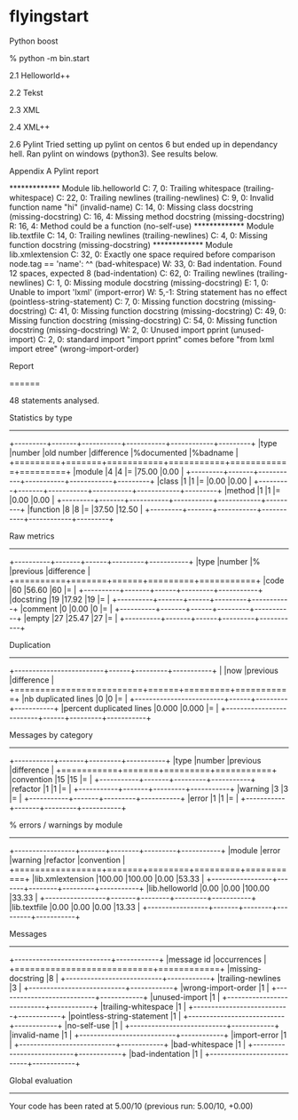# flyingstart
Python boost

% python -m bin.start

2.1 Helloworld++

2.2 Tekst

2.3 XML

2.4 XML++

2.6 Pylint
    Tried setting up pylint on centos 6  but ended up in dependancy hell.
    Ran pylint on windows (python3). See results below.
    

Appendix A Pylint report

************* Module lib.helloworld
C:  7, 0: Trailing whitespace (trailing-whitespace)
C: 22, 0: Trailing newlines (trailing-newlines)
C:  9, 0: Invalid function name "hi" (invalid-name)
C: 14, 0: Missing class docstring (missing-docstring)
C: 16, 4: Missing method docstring (missing-docstring)
R: 16, 4: Method could be a function (no-self-use)
************* Module lib.textfile
C: 14, 0: Trailing newlines (trailing-newlines)
C:  4, 0: Missing function docstring (missing-docstring)
************* Module lib.xmlextension
C: 32, 0: Exactly one space required before comparison
        node.tag  == 'name':
                  ^^ (bad-whitespace)
W: 33, 0: Bad indentation. Found 12 spaces, expected 8 (bad-indentation)
C: 62, 0: Trailing newlines (trailing-newlines)
C:  1, 0: Missing module docstring (missing-docstring)
E:  1, 0: Unable to import 'lxml' (import-error)
W:  5,-1: String statement has no effect (pointless-string-statement)
C:  7, 0: Missing function docstring (missing-docstring)
C: 41, 0: Missing function docstring (missing-docstring)
C: 49, 0: Missing function docstring (missing-docstring)
C: 54, 0: Missing function docstring (missing-docstring)
W:  2, 0: Unused import pprint (unused-import)
C:  2, 0: standard import "import pprint" comes before "from lxml import etree" (wrong-import-order)



Report

======

48 statements analysed.



Statistics by type

------------------


+---------+-------+-----------+-----------+------------+---------+
|type     |number |old number |difference |%documented |%badname |
+=========+=======+===========+===========+============+=========+
|module   |4      |4          |=          |75.00       |0.00     |
+---------+-------+-----------+-----------+------------+---------+
|class    |1      |1          |=          |0.00        |0.00     |
+---------+-------+-----------+-----------+------------+---------+
|method   |1      |1          |=          |0.00        |0.00     |
+---------+-------+-----------+-----------+------------+---------+
|function |8      |8          |=          |37.50       |12.50    |
+---------+-------+-----------+-----------+------------+---------+






Raw metrics

-----------


+----------+-------+------+---------+-----------+
|type      |number |%     |previous |difference |
+==========+=======+======+=========+===========+
|code      |60     |56.60 |60       |=          |
+----------+-------+------+---------+-----------+
|docstring |19     |17.92 |19       |=          |
+----------+-------+------+---------+-----------+
|comment   |0      |0.00  |0        |=          |
+----------+-------+------+---------+-----------+
|empty     |27     |25.47 |27       |=          |
+----------+-------+------+---------+-----------+






Duplication

-----------


+-------------------------+------+---------+-----------+
|                         |now   |previous |difference |
+=========================+======+=========+===========+
|nb duplicated lines      |0     |0        |=          |
+-------------------------+------+---------+-----------+
|percent duplicated lines |0.000 |0.000    |=          |
+-------------------------+------+---------+-----------+






Messages by category

--------------------


+-----------+-------+---------+-----------+
|type       |number |previous |difference |
+===========+=======+=========+===========+
|convention |15     |15       |=          |
+-----------+-------+---------+-----------+
|refactor   |1      |1        |=          |
+-----------+-------+---------+-----------+
|warning    |3      |3        |=          |
+-----------+-------+---------+-----------+
|error      |1      |1        |=          |
+-----------+-------+---------+-----------+






% errors / warnings by module

-----------------------------


+-----------------+-------+--------+---------+-----------+
|module           |error  |warning |refactor |convention |
+=================+=======+========+=========+===========+
|lib.xmlextension |100.00 |100.00  |0.00     |53.33      |
+-----------------+-------+--------+---------+-----------+
|lib.helloworld   |0.00   |0.00    |100.00   |33.33      |
+-----------------+-------+--------+---------+-----------+
|lib.textfile     |0.00   |0.00    |0.00     |13.33      |
+-----------------+-------+--------+---------+-----------+






Messages

--------


+---------------------------+------------+
|message id                 |occurrences |
+===========================+============+
|missing-docstring          |8           |
+---------------------------+------------+
|trailing-newlines          |3           |
+---------------------------+------------+
|wrong-import-order         |1           |
+---------------------------+------------+
|unused-import              |1           |
+---------------------------+------------+
|trailing-whitespace        |1           |
+---------------------------+------------+
|pointless-string-statement |1           |
+---------------------------+------------+
|no-self-use                |1           |
+---------------------------+------------+
|invalid-name               |1           |
+---------------------------+------------+
|import-error               |1           |
+---------------------------+------------+
|bad-whitespace             |1           |
+---------------------------+------------+
|bad-indentation            |1           |
+---------------------------+------------+






Global evaluation

-----------------

Your code has been rated at 5.00/10 (previous run: 5.00/10, +0.00)



